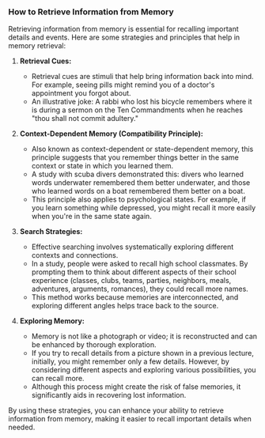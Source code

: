 ### How to Retrieve Information from Memory

Retrieving information from memory is essential for recalling important details and events. Here are some strategies and principles that help in memory retrieval:

1. **Retrieval Cues:**
   - Retrieval cues are stimuli that help bring information back into mind. For example, seeing pills might remind you of a doctor's appointment you forgot about.
   - An illustrative joke: A rabbi who lost his bicycle remembers where it is during a sermon on the Ten Commandments when he reaches "thou shall not commit adultery."

2. **Context-Dependent Memory (Compatibility Principle):**
   - Also known as context-dependent or state-dependent memory, this principle suggests that you remember things better in the same context or state in which you learned them.
   - A study with scuba divers demonstrated this: divers who learned words underwater remembered them better underwater, and those who learned words on a boat remembered them better on a boat.
   - This principle also applies to psychological states. For example, if you learn something while depressed, you might recall it more easily when you're in the same state again.

3. **Search Strategies:**
   - Effective searching involves systematically exploring different contexts and connections.
   - In a study, people were asked to recall high school classmates. By prompting them to think about different aspects of their school experience (classes, clubs, teams, parties, neighbors, meals, adventures, arguments, romances), they could recall more names.
   - This method works because memories are interconnected, and exploring different angles helps trace back to the source.

4. **Exploring Memory:**
   - Memory is not like a photograph or video; it is reconstructed and can be enhanced by thorough exploration.
   - If you try to recall details from a picture shown in a previous lecture, initially, you might remember only a few details. However, by considering different aspects and exploring various possibilities, you can recall more.
   - Although this process might create the risk of false memories, it significantly aids in recovering lost information.

By using these strategies, you can enhance your ability to retrieve information from memory, making it easier to recall important details when needed.